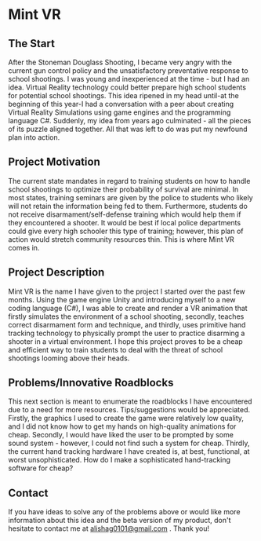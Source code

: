 # Mint VR
## The Start
After the Stoneman Douglass Shooting, I became very angry with the current gun control policy and the unsatisfactory preventative response to school shootings. I was young and inexperienced at the time - but I had an idea. Virtual Reality technology could better prepare high school students for potential school shootings. This idea ripened in my head until-at the beginning of this year-I had a conversation with a peer about creating Virtual Reality Simulations using game engines and the programming language C#. Suddenly, my idea from years ago culminated - all the pieces of its puzzle aligned together. All that was left to do was put my newfound plan into action.
## Project Motivation
The current state mandates in regard to training students on how to handle school shootings to optimize their probability of survival are minimal. In most states, training seminars are given by the police to students who likely will not retain the information being fed to them. Furthermore, students do not receive disarmament/self-defense training which would help them if they encountered a shooter. It would be best if local police departments could give every high schooler this type of training; however, this plan of action would stretch community resources thin. This is where Mint VR comes in. 
## Project Description
Mint VR is the name I have given to the project I started over the past few months. Using the game engine Unity and introducing myself to a new coding language (C#), I was able to create and render a VR animation that firstly simulates the environment of a school shooting, secondly, teaches correct disarmament form and technique, and thirdly, uses primitive hand tracking technology to physically prompt the user to practice disarming a shooter in a virtual environment. I hope this project proves to be a cheap and efficient way to train students to deal with the threat of school shootings looming above their heads. 
## Problems/Innovative Roadblocks
This next section is meant to enumerate the roadblocks I have encountered due to a need for more resources. Tips/suggestions would be appreciated. Firstly, the graphics I used to create the game were relatively low quality, and I did not know how to get my hands on high-quality animations for cheap. Secondly, I would have liked the user to be prompted by some sound system - however, I could not find such a system for cheap. Thirdly, the current hand tracking hardware I have created is, at best, functional, at worst unsophisticated. How do I make a sophisticated hand-tracking software for cheap? 
## Contact
If you have ideas to solve any of the problems above or would like more information about this idea and the beta version of my product, don't hesitate to contact me at alishag0101@gmail.com . Thank you!
